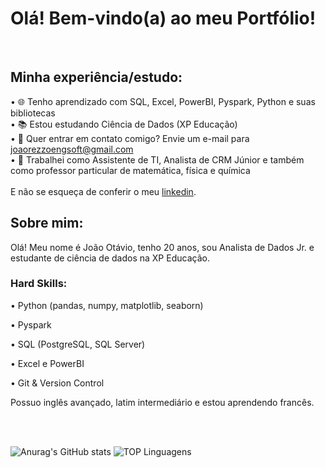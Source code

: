 # Olá! Bem-vindo(a) ao meu Portfólio!
<br>

## Minha experiência/estudo:
• 🌐 Tenho aprendizado com SQL, Excel, PowerBI, Pyspark, Python e suas bibliotecas<br>
• 📚 Estou estudando Ciência de Dados (XP Educação) <br>
• 📧 Quer entrar em contato comigo? Envie um e-mail para joaorezzoengsoft@gmail.com <br>
• 🎲 Trabalhei como Assistente de TI, Analista de CRM Júnior e também como professor particular de matemática, física e química <br>
<br>
E não se esqueça de conferir o meu [linkedin](www.linkedin.com/in/joão-otávio-cardoso).
<br>

## Sobre mim:
Olá! Meu nome é João Otávio, tenho 20 anos, sou Analista de Dados Jr. e estudante de ciência de dados na XP Educação.<br>

### Hard Skills:
• Python (pandas, numpy, matplotlib, seaborn)

• Pyspark

• SQL (PostgreSQL, SQL Server)

• Excel e PowerBI

• Git & Version Control
<br>

Possuo inglês avançado, latim intermediário e estou aprendendo francês.

<br>
<br>
  
![Anurag's GitHub stats](https://github-readme-stats.vercel.app/api?username=joaorezzo&hide=stars,title&show_icons=true&theme=gotham&bg_color=00000000)    ![TOP Linguagens](https://github-readme-stats.vercel.app/api/top-langs/?username=joaorezzo&layout=compact&theme=gotham&bg_color=00000000)



